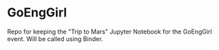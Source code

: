 # GoEngGirl
Repo for keeping the "Trip to Mars" Jupyter Notebook for the GoEngGirl event. Will be called using Binder. 
